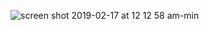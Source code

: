 ![screen shot 2019-02-17 at 12 12 58 am-min](https://user-images.githubusercontent.com/16644017/52909422-c6c23e00-324d-11e9-9b2b-cca5d2394269.png)
